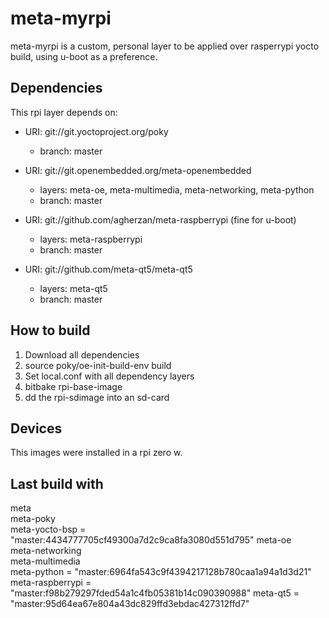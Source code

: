 # meta-myrpi

meta-myrpi is a custom, personal layer to be applied over rasperrypi yocto build, using u-boot as a preference.

## Dependencies

This rpi layer depends on:

* URI: git://git.yoctoproject.org/poky
  * branch: master

* URI: git://git.openembedded.org/meta-openembedded
  * layers: meta-oe, meta-multimedia, meta-networking, meta-python
  * branch: master

* URI: git://github.com/agherzan/meta-raspberrypi (fine for u-boot)
  * layers: meta-raspberrypi
  * branch: master

* URI: git://github.com/meta-qt5/meta-qt5
  * layers: meta-qt5
  * branch: master

## How to build 

1. Download all dependencies
2. source poky/oe-init-build-env build
3. Set local.conf with all dependency layers
4. bitbake rpi-base-image
5. dd the rpi-sdimage into an sd-card

## Devices

This images were installed in a rpi zero w.

## Last build with

meta                 
meta-poky            
meta-yocto-bsp       = "master:4434777705cf49300a7d2c9ca8fa3080d551d795"
meta-oe              
meta-networking      
meta-multimedia      
meta-python          = "master:6964fa543c9f4394217128b780caa1a94a1d3d21"
meta-raspberrypi     = "master:f98b279297fded54a1c4fb05381b14c090390988"
meta-qt5             = "master:95d64ea67e804a43dc829ffd3ebdac427312ffd7"
